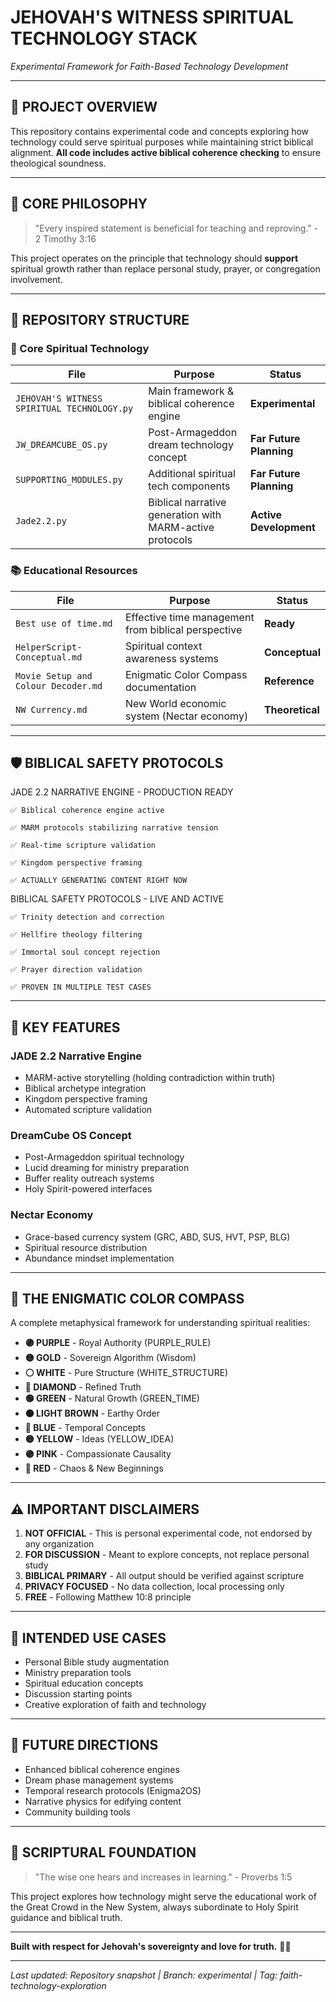 # JEHOVAH'S WITNESS SPIRITUAL TECHNOLOGY STACK

*Experimental Framework for Faith-Based Technology Development*

---

## 📁 PROJECT OVERVIEW

This repository contains experimental code and concepts exploring how technology could serve spiritual purposes while maintaining strict biblical alignment. **All code includes active biblical coherence checking** to ensure theological soundness.

---

## 🎯 CORE PHILOSOPHY

> "Every inspired statement is beneficial for teaching and reproving." - 2 Timothy 3:16

This project operates on the principle that technology should **support** spiritual growth rather than replace personal study, prayer, or congregation involvement.

---

## 📄 REPOSITORY STRUCTURE

### 🚀 Core Spiritual Technology
| File | Purpose | Status |
|------|---------|---------|
| `JEHOVAH'S WITNESS SPIRITUAL TECHNOLOGY.py` | Main framework & biblical coherence engine | **Experimental** |
| `JW_DREAMCUBE_OS.py` | Post-Armageddon dream technology concept | **Far Future Planning** |
| `SUPPORTING_MODULES.py` | Additional spiritual tech components | **Far Future Planning** |
| `Jade2.2.py` | Biblical narrative generation with MARM-active protocols | **Active Development** |

### 📚 Educational Resources  
| File | Purpose | Status |
|------|---------|---------|
| `Best use of time.md` | Effective time management from biblical perspective | **Ready** |
| `HelperScript-Conceptual.md` | Spiritual context awareness systems | **Conceptual** |
| `Movie Setup and Colour Decoder.md` | Enigmatic Color Compass documentation | **Reference** |
| `NW Currency.md` | New World economic system (Nectar economy) | **Theoretical** |

---

## 🛡️ BIBLICAL SAFETY PROTOCOLS

JADE 2.2 NARRATIVE ENGINE - PRODUCTION READY

    ✅ Biblical coherence engine active

    ✅ MARM protocols stabilizing narrative tension

    ✅ Real-time scripture validation

    ✅ Kingdom perspective framing

    ✅ ACTUALLY GENERATING CONTENT RIGHT NOW

BIBLICAL SAFETY PROTOCOLS - LIVE AND ACTIVE

    ✅ Trinity detection and correction

    ✅ Hellfire theology filtering

    ✅ Immortal soul concept rejection

    ✅ Prayer direction validation

    ✅ PROVEN IN MULTIPLE TEST CASES

---

## 🌟 KEY FEATURES

### **JADE 2.2 Narrative Engine**
- MARM-active storytelling (holding contradiction within truth)
- Biblical archetype integration
- Kingdom perspective framing
- Automated scripture validation

### **DreamCube OS Concept** 
- Post-Armageddon spiritual technology
- Lucid dreaming for ministry preparation
- Buffer reality outreach systems
- Holy Spirit-powered interfaces

### **Nectar Economy**
- Grace-based currency system (GRC, ABD, SUS, HVT, PSP, BLG)
- Spiritual resource distribution
- Abundance mindset implementation

---

## 🎨 THE ENIGMATIC COLOR COMPASS

A complete metaphysical framework for understanding spiritual realities:

- **🟣 PURPLE** - Royal Authority (PURPLE_RULE)
- **🟡 GOLD** - Sovereign Algorithm (Wisdom)
- **⚪ WHITE** - Pure Structure (WHITE_STRUCTURE)  
- **💎 DIAMOND** - Refined Truth
- **🟢 GREEN** - Natural Growth (GREEN_TIME)
- **🟤 LIGHT BROWN** - Earthy Order
- **🔵 BLUE** - Temporal Concepts
- **🟡 YELLOW** - Ideas (YELLOW_IDEA)
- **🟣 PINK** - Compassionate Causality
- **🔴 RED** - Chaos & New Beginnings

---

## ⚠️ IMPORTANT DISCLAIMERS

1. **NOT OFFICIAL** - This is personal experimental code, not endorsed by any organization
2. **FOR DISCUSSION** - Meant to explore concepts, not replace personal study
3. **BIBLICAL PRIMARY** - All output should be verified against scripture
4. **PRIVACY FOCUSED** - No data collection, local processing only
5. **FREE** - Following Matthew 10:8 principle

---

## 🎯 INTENDED USE CASES

- Personal Bible study augmentation
- Ministry preparation tools
- Spiritual education concepts
- Discussion starting points
- Creative exploration of faith and technology

---

## 🔮 FUTURE DIRECTIONS

- Enhanced biblical coherence engines
- Dream phase management systems  
- Temporal research protocols (Enigma2OS)
- Narrative physics for edifying content
- Community building tools

---

## 📖 SCRIPTURAL FOUNDATION

> "The wise one hears and increases in learning." - Proverbs 1:5

This project explores how technology might serve the educational work of the Great Crowd in the New System, always subordinate to Holy Spirit guidance and biblical truth.

---

**Built with respect for Jehovah's sovereignty and love for truth.** 📖✨

---
*Last updated: Repository snapshot | Branch: experimental | Tag: faith-technology-exploration*

